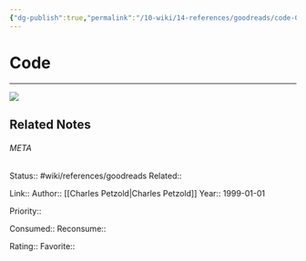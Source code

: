 ```yaml
---
{"dg-publish":true,"permalink":"/10-wiki/14-references/goodreads/code-0735611319/","title":"Code"}
---
```


# Code
---
![](https://i.gr-assets.com/images/S/compressed.photo.goodreads.com/books/1328830222l/44882.jpg)

## Related Notes




###### META
Status:: #wiki/references/goodreads
Related:: 

Link:: 
Author:: [[Charles Petzold\|Charles Petzold]]
Year:: 1999-01-01

Priority:: 

Consumed:: 
Reconsume:: 

Rating:: 
Favorite:: 
